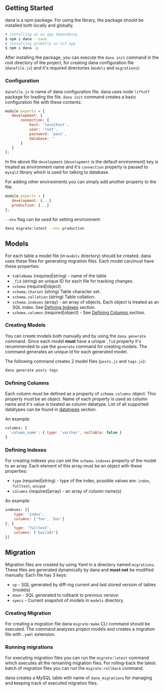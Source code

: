 ## Getting Started
dana is a npm package. For using the library, the package should be installed both locally and globally.

```bash
# installing as an app dependency
$ npm i dana --save
# installing globally as CLI app
$ npm i dana -g
```

After installing the package, you can execute the `dana init` command in the root directory of the project, for creating dana configuration file (`danafile.js`) and it's required directories (`models` and `migrations`):

### Configuration
`danafile.js` is name of dana configuration file. dana uses node `liftoff` package for loading the file. `dana init` command creates a basic configuration file with these contents:

```js
module.exports = {
   development: {
	   connection: {
		   host: 'localhost',
		   user: 'root',
		   password: 'pass',
		   database: ''
	   }
   }
};
```

In the above file `development` (`development` is the default environment) key is treated as environment name and it's `connection` property is passed to `mysql2` library which is used for talking to database.

For adding other environments you can simply add another property to the file:
```js
module.exports = {
   development: {...}
   production: {...}
};
```
``--env`` flag can be used for setting environment:
```bash
dana migrate:latest --env production
```

## Models
For each table a model file (in `models` directory) should be created. dana uses these files for generating migration files. Each model can/must have these properties:
- `tableName` (required|string) - name of the table
- `_fid` (string) an unique ID for each file for tracking changes.
- `schema` (required|object)
- `schema.charset` (string) Table character set.
- `schema.collation` (string) Table collation.
- `schema.indexes` (array) - an array of objects. Each object is treated as an SQL index. See [Defining Indexes]() section.
- `schema.columns` (required|object) - See [Defining Columns ]() section.


### Creating Models
You can create models both manually and by using the `dana generate` command. Since each model **must** have a unique `_fid` property it's recommended to use the `generate` command for creating models. The command generates an unique id for each generated model.

The following command creates 2 model files (`posts.js` and `tags.js`):
```bash
dana generate posts tags
```

### Defining Columns
Each column must be defined as a property of `schema.columns` object. This property must be an object. Name of each property is used as column name and it's value is treated as column datatype. List of all supported datatypes can be found in [datatypes]() section.

An example:

```js
columns: {
  'column_name': { type: 'varchar', nullable: false }
}
```
### Defining Indexes
For creating indexes you can set the `schema.indexes` property of the model to an array. Each element of this array must be an object with these properties:
- `type` (required|string) - type of the index, possible values are: `index`, `fulltext`, `unique`
- `columns` (required|array) - an array of column name(s)

An example:
```js
indexes: [{
	type: 'index',
	columns: ['foo', 'bar']
}, {
	type: 'fulltext',
	columns: ['baz(10)']
}]
```


## Migration
Migration files are created by using Yaml in a directory named `migrations`. These files are generated dynamically by dana and **must not** be modified manually.
Each file has 3 keys:
- `up` - SQL generated by diff-ing current and last stored version of tables (models)
- `down` - SQL generated to rollback to previous version
- `specs` - Current snapshot of models in `models` directory.

### Creating Migration
For creating a migration file dana `migrate:make` CLI command should be executed. The command analyzes project models and creates a migration file with `.yaml` extension.  

### Running migrations
For executing migration files you can run the `migrate:latest` command which executes all the remaining migration files. For rolling-back the latest batch of migration files you can run the `migrate:rollback` command.

dana creates a MySQL table with name of `dana_migrations` for managing and keeping track of executed migration files.   
